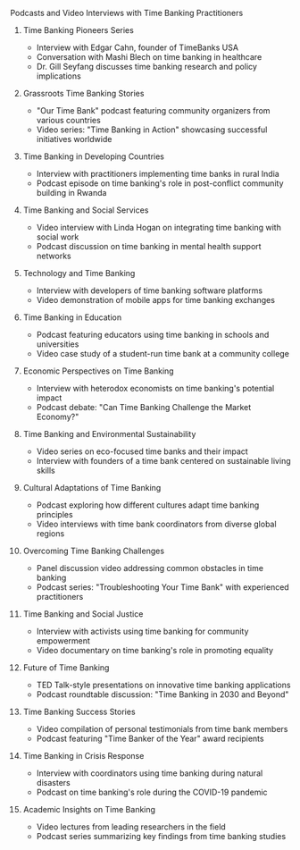 Podcasts and Video Interviews with Time Banking Practitioners

1. Time Banking Pioneers Series
   - Interview with Edgar Cahn, founder of TimeBanks USA
   - Conversation with Mashi Blech on time banking in healthcare
   - Dr. Gill Seyfang discusses time banking research and policy implications

2. Grassroots Time Banking Stories
   - "Our Time Bank" podcast featuring community organizers from various countries
   - Video series: "Time Banking in Action" showcasing successful initiatives worldwide

3. Time Banking in Developing Countries
   - Interview with practitioners implementing time banks in rural India
   - Podcast episode on time banking's role in post-conflict community building in Rwanda

4. Time Banking and Social Services
   - Video interview with Linda Hogan on integrating time banking with social work
   - Podcast discussion on time banking in mental health support networks

5. Technology and Time Banking
   - Interview with developers of time banking software platforms
   - Video demonstration of mobile apps for time banking exchanges

6. Time Banking in Education
   - Podcast featuring educators using time banking in schools and universities
   - Video case study of a student-run time bank at a community college

7. Economic Perspectives on Time Banking
   - Interview with heterodox economists on time banking's potential impact
   - Podcast debate: "Can Time Banking Challenge the Market Economy?"

8. Time Banking and Environmental Sustainability
   - Video series on eco-focused time banks and their impact
   - Interview with founders of a time bank centered on sustainable living skills

9. Cultural Adaptations of Time Banking
   - Podcast exploring how different cultures adapt time banking principles
   - Video interviews with time bank coordinators from diverse global regions

10. Overcoming Time Banking Challenges
    - Panel discussion video addressing common obstacles in time banking
    - Podcast series: "Troubleshooting Your Time Bank" with experienced practitioners

11. Time Banking and Social Justice
    - Interview with activists using time banking for community empowerment
    - Video documentary on time banking's role in promoting equality

12. Future of Time Banking
    - TED Talk-style presentations on innovative time banking applications
    - Podcast roundtable discussion: "Time Banking in 2030 and Beyond"

13. Time Banking Success Stories
    - Video compilation of personal testimonials from time bank members
    - Podcast featuring "Time Banker of the Year" award recipients

14. Time Banking in Crisis Response
    - Interview with coordinators using time banking during natural disasters
    - Podcast on time banking's role during the COVID-19 pandemic

15. Academic Insights on Time Banking
    - Video lectures from leading researchers in the field
    - Podcast series summarizing key findings from time banking studies